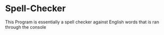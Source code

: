 # Spell-Checker
This Program is essentially a spell checker against English words that is ran through the console
